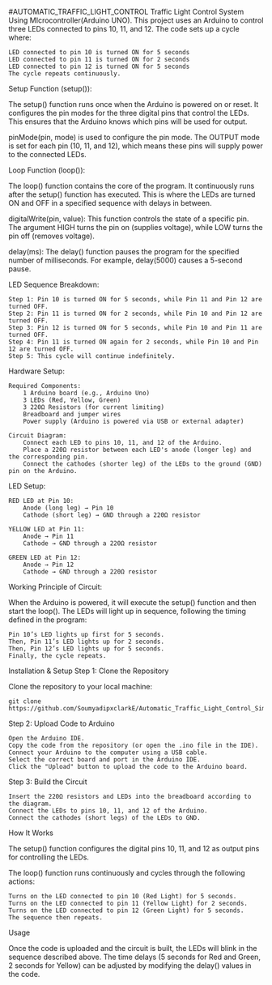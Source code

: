 #AUTOMATIC_TRAFFIC_LIGHT_CONTROL
 Traffic Light Control System Using MIcrocontroller(Arduino UNO).
 This project uses an Arduino to control three LEDs connected to pins 10, 11, and 12. The code sets up a cycle where:

    LED connected to pin 10 is turned ON for 5 seconds
    LED connected to pin 11 is turned ON for 2 seconds
    LED connected to pin 12 is turned ON for 5 seconds
    The cycle repeats continuously.

Setup Function (setup()):

 The setup() function runs once when the Arduino is powered on or reset. It configures the pin modes for the three digital pins that control the LEDs. This ensures that the Arduino knows which pins will be used for output.
 
 pinMode(pin, mode) is used to configure the pin mode. The OUTPUT mode is set for each pin (10, 11, and 12), which means these pins will supply power to the connected LEDs.

Loop Function (loop()):

 The loop() function contains the core of the program. It continuously runs after the setup() function has executed. This is where the LEDs are turned ON and OFF in a specified sequence with delays in between.
 
 digitalWrite(pin, value): This function controls the state of a specific pin. The argument HIGH turns the pin on (supplies voltage), while LOW turns the pin off (removes voltage).
 
 delay(ms): The delay() function pauses the program for the specified number of milliseconds. For example, delay(5000) causes a 5-second pause.
 
LED Sequence Breakdown:
 
    Step 1: Pin 10 is turned ON for 5 seconds, while Pin 11 and Pin 12 are turned OFF.
    Step 2: Pin 11 is turned ON for 2 seconds, while Pin 10 and Pin 12 are turned OFF.
    Step 3: Pin 12 is turned ON for 5 seconds, while Pin 10 and Pin 11 are turned OFF.
    Step 4: Pin 11 is turned ON again for 2 seconds, while Pin 10 and Pin 12 are turned OFF.
    Step 5: This cycle will continue indefinitely.

Hardware Setup:

    Required Components:
        1 Arduino board (e.g., Arduino Uno)
        3 LEDs (Red, Yellow, Green)
        3 220Ω Resistors (for current limiting)
        Breadboard and jumper wires
        Power supply (Arduino is powered via USB or external adapter)

    Circuit Diagram:
        Connect each LED to pins 10, 11, and 12 of the Arduino.
        Place a 220Ω resistor between each LED's anode (longer leg) and the corresponding pin.
        Connect the cathodes (shorter leg) of the LEDs to the ground (GND) pin on the Arduino.

LED Setup:

    RED LED at Pin 10:
        Anode (long leg) → Pin 10
        Cathode (short leg) → GND through a 220Ω resistor

    YELLOW LED at Pin 11:
        Anode → Pin 11
        Cathode → GND through a 220Ω resistor

    GREEN LED at Pin 12:
        Anode → Pin 12
        Cathode → GND through a 220Ω resistor

Working Principle of Circuit:

 When the Arduino is powered, it will execute the setup() function and then start the loop(). The LEDs will light up in sequence, following the timing defined in the program:

    Pin 10’s LED lights up first for 5 seconds.
    Then, Pin 11’s LED lights up for 2 seconds.
    Then, Pin 12’s LED lights up for 5 seconds.
    Finally, the cycle repeats.

Installation & Setup
Step 1: Clone the Repository

Clone the repository to your local machine:

    git clone https://github.com/SoumyadipxclarkE/Automatic_Traffic_Light_Control_Simulation.git

Step 2: Upload Code to Arduino

    Open the Arduino IDE.
    Copy the code from the repository (or open the .ino file in the IDE).
    Connect your Arduino to the computer using a USB cable.
    Select the correct board and port in the Arduino IDE.
    Click the "Upload" button to upload the code to the Arduino board.

Step 3: Build the Circuit

    Insert the 220Ω resistors and LEDs into the breadboard according to the diagram.
    Connect the LEDs to pins 10, 11, and 12 of the Arduino.
    Connect the cathodes (short legs) of the LEDs to GND.

How It Works

The setup() function configures the digital pins 10, 11, and 12 as output pins for controlling the LEDs.

The loop() function runs continuously and cycles through the following actions:

    Turns on the LED connected to pin 10 (Red Light) for 5 seconds.
    Turns on the LED connected to pin 11 (Yellow Light) for 2 seconds.
    Turns on the LED connected to pin 12 (Green Light) for 5 seconds.
    The sequence then repeats.

Usage

 Once the code is uploaded and the circuit is built, the LEDs will blink in the sequence described above. The time delays (5 seconds for Red and Green, 2 seconds for Yellow) can be adjusted by modifying the delay() values in the code.
